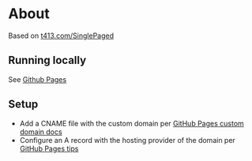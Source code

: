 About
======================

Based on [t413.com/SinglePaged](http://t413.com/SinglePaged)

## Running locally
See [Github Pages](https://help.github.com/articles/using-jekyll-with-pages/)

## Setup

* Add a CNAME file with the custom domain per [GitHub Pages custom domain docs](https://help.github.com/articles/setting-up-a-custom-domain-with-github-pages/)
* Configure an A record with the hosting provider of the domain per [GitHub Pages tips](https://help.github.com/articles/tips-for-configuring-an-a-record-with-your-dns-provider/)
